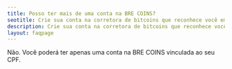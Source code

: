 ```yaml
---
title: Posso ter mais de uma conta na BRE COINS?
seotitle: Crie sua conta na corretora de bitcoins que reconhece você em todas as situações.
description: Crie sua conta na corretora de bitcoins que reconhece você em todas as situações.
layout: faqpage
---
```

Não. Você poderá ter apenas uma conta na BRE COINS vinculada ao seu CPF.
